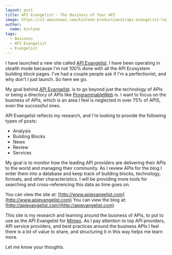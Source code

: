 ```yaml
---
layout: post
title: API Evangelist - The Business of Your API
image: https://s3.amazonaws.com/kinlane-productions2/api-evangelist-logos/api-evangelist-butterfly-vertical.png
author:
  name: kinlane
tags:
  - Business
  - API Evangelist
  - Evangelist
---
```

I have launched a new site called [API Evangelist](http://www.apievangelist.com). I have been operating in stealth mode because I'm not 100% done with all the API Ecosystem building block pages. I've had a couple people ask if I'm a perfectionist, and why don't I just launch. So here we go.

My goal behind [API Evangelist](http://www.apievangelist.com/). is to go beyond just the technology of APIs or being a directory of APIs like [ProgrammableWeb](http://www.programmableweb.com) is. I want to focus on the business of APIs, which is an area I feel is neglected in over 75% of APIS, even the successful ones.

API Evangelist reflects my research, and I'm looking to provide the following types of posts:

*   Analysis
*   Building Blocks
*   News
*   Review
*   Services

My goal is to monitor how the leading API providers are delivering their APIs to the world and managing their community. As I review APIs for the blog I enter them into a database and keep track of building blocks, technology, formats, and other characteristics. I will be providing more tools for searching and cross-referencing this data as time goes on.

You can view the site at: [http://www.apievangelist.com](http://www.apievangelist.com) You can view the blog at: [http://apievangelist.com](http://apievangelist.com)

This site is my research and learning around the business of APIs, to put to use as the API Evangelist for [Mimeo](http://www.mimeo.com). As I pay attention to top API providers, API service providers, and best practices around the business APIs I feel there is a lot of value to share, and structuring it in this way helps me learn more.

Let me know your thoughts.